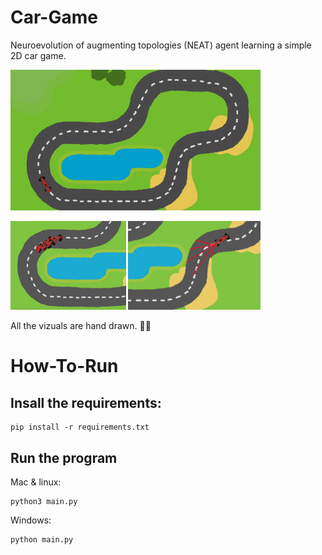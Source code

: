 # Car-Game
Neuroevolution of augmenting topologies (NEAT) agent learning a simple 2D car game.

<img src="imgs/preview/car-driving.gif" alt="map" width="400">
<p>
  <img src="imgs/preview/training3.png" alt="training" height="142">
  <img src="imgs/preview/ray-casting.png" alt="ray" height="142">
</p>

All the vizuals are hand drawn. 👨‍🎨



# How-To-Run

## Insall the requirements:

    pip install -r requirements.txt


## Run the program

Mac & linux:

    python3 main.py

Windows:

    python main.py
